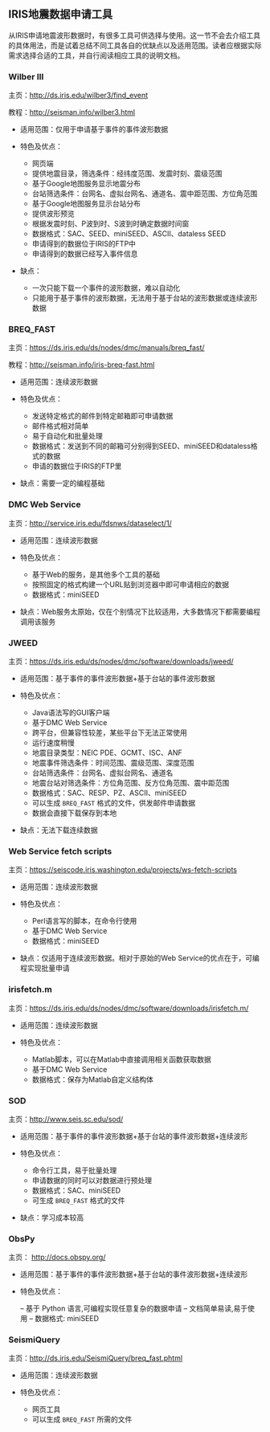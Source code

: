## IRIS地震数据申请工具

从IRIS申请地震波形数据时，有很多工具可供选择与使用。这一节不会去介绍工具
的具体用法，而是试着总结不同工具各自的优缺点以及适用范围。读者应根据实际
需求选择合适的工具，并自行阅读相应工具的说明文档。

### Wilber III

主页：<http://ds.iris.edu/wilber3/find_event>

教程：<http://seisman.info/wilber3.html>

-   适用范围：仅用于申请基于事件的事件波形数据
-   特色及优点：

    -   网页端
    -   提供地震目录，筛选条件：经纬度范围、发震时刻、震级范围
    -   基于Google地图服务显示地震分布
    -   台站筛选条件：台网名、虚拟台网名、通道名、震中距范围、方位角范围
    -   基于Google地图服务显示台站分布
    -   提供波形预览
    -   根据发震时刻、P波到时、S波到时确定数据时间窗
    -   数据格式：SAC、SEED、miniSEED、ASCII、dataless SEED
    -   申请得到的数据位于IRIS的FTP中
    -   申请得到的数据已经写入事件信息

-   缺点：

    -   一次只能下载一个事件的波形数据，难以自动化
    -   只能用于基于事件的波形数据，无法用于基于台站的波形数据或连续波形数据

### BREQ\_FAST

主页：<https://ds.iris.edu/ds/nodes/dmc/manuals/breq_fast/>

教程：<http://seisman.info/iris-breq-fast.html>

-   适用范围：连续波形数据
-   特色及优点：

    -   发送特定格式的邮件到特定邮箱即可申请数据
    -   邮件格式相对简单
    -   易于自动化和批量处理
    -   数据格式：发送到不同的邮箱可分别得到SEED、miniSEED和dataless格式的数据
    -   申请的数据位于IRIS的FTP里

-   缺点：需要一定的编程基础

### DMC Web Service

主页：<http://service.iris.edu/fdsnws/dataselect/1/>

-   适用范围：连续波形数据
-   特色及优点：

    -   基于Web的服务，是其他多个工具的基础
    -   按照固定的格式构建一个URL贴到浏览器中即可申请相应的数据
    -   数据格式：miniSEED

-   缺点：Web服务太原始，仅在个别情况下比较适用，大多数情况下都需要编程调用该服务

### JWEED

主页：<https://ds.iris.edu/ds/nodes/dmc/software/downloads/jweed/>

-   适用范围：基于事件的事件波形数据+基于台站的事件波形数据
-   特色及优点：

    -   Java语法写的GUI客户端
    -   基于DMC Web Service
    -   跨平台，但兼容性较差，某些平台下无法正常使用
    -   运行速度稍慢
    -   地震目录类型：NEIC PDE、GCMT、ISC、ANF
    -   地震事件筛选条件：时间范围、震级范围、深度范围
    -   台站筛选条件：台网名、虚拟台网名、通道名
    -   地震台站对筛选条件：方位角范围、反方位角范围、震中距范围
    -   数据格式：SAC、RESP、PZ、ASCII、miniSEED
    -   可以生成 `BREQ_FAST` 格式的文件，供发邮件申请数据
    -   数据会直接下载保存到本地

-   缺点：无法下载连续数据

### Web Service fetch scripts

主页：<https://seiscode.iris.washington.edu/projects/ws-fetch-scripts>

-   适用范围：连续波形数据
-   特色及优点：

    -   Perl语言写的脚本，在命令行使用
    -   基于DMC Web Service
    -   数据格式：miniSEED

-   缺点：仅适用于连续波形数据。相对于原始的Web Service的优点在于，可编程实现批量申请

### irisfetch.m

主页：<https://ds.iris.edu/ds/nodes/dmc/software/downloads/irisfetch.m/>

-   适用范围：连续波形数据
-   特色及优点：

    -   Matlab脚本，可以在Matlab中直接调用相关函数获取数据
    -   基于DMC Web Service
    -   数据格式：保存为Matlab自定义结构体

### SOD

主页：<http://www.seis.sc.edu/sod/>

-   适用范围：基于事件的事件波形数据+基于台站的事件波形数据+连续波形
-   特色及优点：

    -   命令行工具，易于批量处理
    -   申请数据的同时可以对数据进行预处理
    -   数据格式：SAC、miniSEED
    -   可生成 `BREQ_FAST` 格式的文件

-   缺点：学习成本较高

### ObsPy

主页： <http://docs.obspy.org/>

-   适用范围：基于事件的事件波形数据+基于台站的事件波形数据+连续波形
-   特色及优点：

    –   基于 Python 语言,可编程实现任意复杂的数据申请
    –   文档简单易读,易于使用
    –   数据格式: miniSEED

### SeismiQuery

主页：<http://ds.iris.edu/SeismiQuery/breq_fast.phtml>

-   适用范围：连续波形数据
-   特色及优点：

    -   网页工具
    -   可以生成 `BREQ_FAST` 所需的文件
